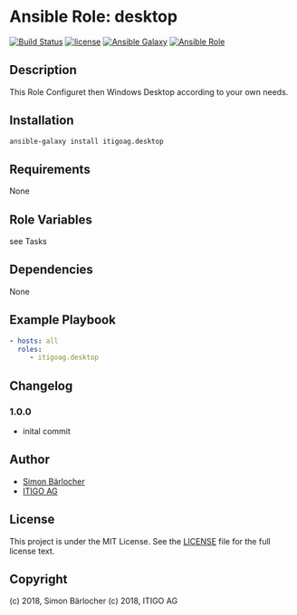 # Ansible Role: desktop

[![Build Status](https://img.shields.io/travis-ci/itigoag/ansible.desktop.svg?branch=master&style=popout-square)](https://travis-ci.org/itigoag/ansible.desktop) [![license](https://img.shields.io/github/license/mashape/apistatus.svg?style=popout-square)](https://sbaerlo.ch/licence) [![Ansible Galaxy](http://img.shields.io/badge/ansible--galaxy-desktop-blue.svg?style=popout-square)](https://galaxy.ansible.com/itigoag/desktop) [![Ansible Role](https://img.shields.io/ansible/role/d/id.svg?style=popout-square)](https://galaxy.ansible.com/itigoag/desktop)

## Description

This Role Configuret then Windows Desktop according to your own needs.

## Installation

```bash
ansible-galaxy install itigoag.desktop
```

## Requirements

None

## Role Variables

see Tasks

## Dependencies

None

## Example Playbook

```yml
- hosts: all
  roles:
     - itigoag.desktop
```

## Changelog

### 1.0.0

* inital commit

## Author

* [Simon Bärlocher](https://sbaerlocher.ch)
* [ITIGO AG](https://www.itigo.ch)

## License

This project is under the MIT License. See the [LICENSE](licence) file for the full license text.

## Copyright

(c) 2018, Simon Bärlocher
(c) 2018, ITIGO AG